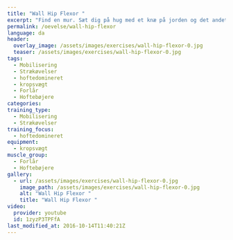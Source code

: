 ```yaml
---
title: "Wall Hip Flexor "
excerpt: "Find en mur. Sæt dig på hug med et knæ på jorden og det andet bøjet. Tag fat i det bagerste ben. Spænd i ballen på det bagerste ben. Vug frem og tilbage, mens du holder den anden hånd på muren. Det vil spænde både i hoftestrækkeren, forlåret og du vil sikkert også arbejde lidt med mobiliteten i modsatte ankel, mens du vugger frem og tilbage."
permalink: /oevelse/wall-hip-flexor
language: da
header:
  overlay_image: /assets/images/exercises/wall-hip-flexor-0.jpg
  teaser: /assets/images/exercises/wall-hip-flexor-0.jpg
tags:
  - Mobilisering
  - Strækøvelser
  - hoftedomineret
  - kropsvægt
  - Forlår
  - Hoftebøjere
categories:
training_type: 
  - Mobilisering
  - Strækøvelser
training_focus: 
  - hoftedomineret
equipment:
  - kropsvægt
muscle_group:
  - Forlår
  - Hoftebøjere
gallery:
  - url: /assets/images/exercises/wall-hip-flexor-0.jpg
    image_path: /assets/images/exercises/wall-hip-flexor-0.jpg
    alt: "Wall Hip Flexor "
    title: "Wall Hip Flexor "
video:
  provider: youtube
  id: 1zyzP3TPFfA
last_modified_at: 2016-10-14T11:40:21Z
---
```



